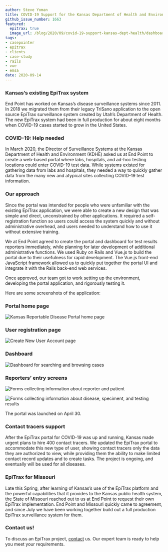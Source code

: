```yaml
---
author: Steve Yoman
title: COVID-19 Support for the Kansas Department of Health and Environment
github_issue_number: 1663
featured:
  epitrax: true
  image_url: /blog/2020/09/covid-19-support-kansas-dept-health/dashboard.jpg
tags:
- casepointer
- epitrax
- clients
- case-study
- rails
- vue
- emsa
date: 2020-09-14
---
```


### Kansas’s existing EpiTrax system

End Point has worked on Kansas’s disease surveillance systems since 2011. In 2018 we migrated them from their legacy TriSano application to the open source EpiTrax surveillance system created by Utah’s Department of Health. The new EpiTrax system had been in full production for about eight months when COVID-19 cases started to grow in the United States.

### COVID-19: Help needed

In March 2020, the Director of Surveillance Systems at the Kansas Department of Health and Environment (KDHE) asked us at End Point to create a web-based portal where labs, hospitals, and ad-hoc testing locations could enter COVID-19 test data. While systems existed for gathering data from labs and hospitals, they needed a way to quickly gather data from the many new and atypical sites collecting COVID-19 test information.

### Our approach

Since the portal was intended for people who were unfamiliar with the existing EpiTrax application, we were able to create a new design that was simple and direct, unconstrained by other applications. It required a self-registration function so users could access the system quickly and without administrative overhead, and users needed to understand how to use it without extensive training.

We at End Point agreed to create the portal and dashboard for test results reporters immediately, while planning for later development of additional administrative functions. We used Ruby on Rails and Vue.js to build the portal due to their usefulness for rapid development. The Vue.js front-end JavaScript framework allowed us to quickly put together the portal UI and integrate it with the Rails back-end web services.

Once approved, our team got to work setting up the environment, developing the portal application, and rigorously testing it.

Here are some screenshots of the application:

### Portal home page

![Kansas Reportable Disease Portal home page](/blog/2020/09/covid-19-support-kansas-dept-health/Home-Screen.jpg)

### User registration page

![Create New User Account page](/blog/2020/09/covid-19-support-kansas-dept-health/newuser.png)

### Dashboard

![Dashboard for searching and browsing cases](/blog/2020/09/covid-19-support-kansas-dept-health/dashboard.jpg)

### Reporters’ entry screens

![Forms collecting information about reporter and patient](/blog/2020/09/covid-19-support-kansas-dept-health/Reporter-Data-Entry.jpg)

![Forms collecting information about disease, speciment, and testing results](/blog/2020/09/covid-19-support-kansas-dept-health/form-part-2.png)

The portal was launched on April 30.

### Contact tracers support

After the EpiTrax portal for COVID-19 was up and running, Kansas made urgent plans to hire 400 contact tracers. We updated the EpiTrax portal to accommodate this new type of user, showing contact tracers only the data they are authorized to view, while providing them the ability to make limited contact record updates and to create tasks. The project is ongoing, and eventually will be used for all diseases.

### EpiTrax for Missouri

Late this Spring, after learning of Kansas’s use of the EpiTrax platform and the powerful capabilities that it provides to the Kansas public health system, the State of Missouri reached out to us at End Point to request their own EpiTrax implementation. End Point and Missouri quickly came to agreement, and since July we have been working together build out a full production EpiTrax surveillance system for them.

### Contact us!

To discuss an EpiTrax project, [contact](/contact/) us. Our expert team is ready to help you meet your requirements.
